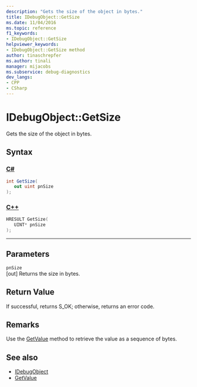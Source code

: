 ```yaml
---
description: "Gets the size of the object in bytes."
title: IDebugObject::GetSize
ms.date: 11/04/2016
ms.topic: reference
f1_keywords:
- IDebugObject::GetSize
helpviewer_keywords:
- IDebugObject::GetSize method
author: tinaschrepfer
ms.author: tinali
manager: mijacobs
ms.subservice: debug-diagnostics
dev_langs:
- CPP
- CSharp
---
```

# IDebugObject::GetSize

Gets the size of the object in bytes.

## Syntax

### [C#](#tab/csharp)
```csharp
int GetSize(
   out uint pnSize
);
```
### [C++](#tab/cpp)
```cpp
HRESULT GetSize( 
   UINT* pnSize
);
```
---

## Parameters
`pnSize`\
[out] Returns the size in bytes.

## Return Value
 If successful, returns S_OK; otherwise, returns an error code.

## Remarks
 Use the [GetValue](../../../extensibility/debugger/reference/idebugobject-getvalue.md) method to retrieve the value as a sequence of bytes.

## See also
- [IDebugObject](../../../extensibility/debugger/reference/idebugobject.md)
- [GetValue](../../../extensibility/debugger/reference/idebugobject-getvalue.md)
